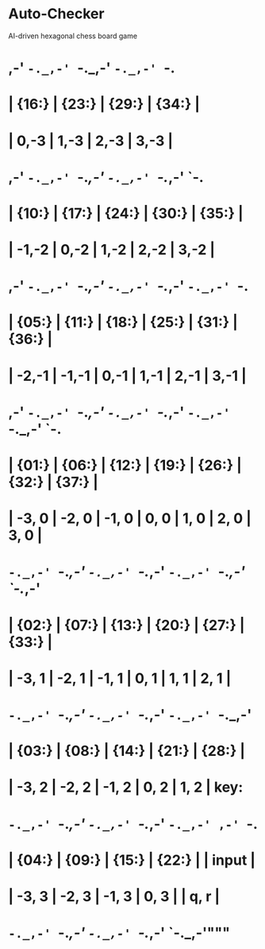 # Auto-Checker
AI-driven hexagonal chess board game

#              ,-' `-._,-' `-._,-' `-._,-' `-.
#             | {16:} | {23:} | {29:} | {34:} | 
#             |  0,-3 |  1,-3 |  2,-3 |  3,-3 |
#          ,-' `-._,-' `-._,-' `-._,-' `-._,-' `-.
#         | {10:} | {17:} | {24:} | {30:} | {35:} |
#         | -1,-2 |  0,-2 |  1,-2 |  2,-2 |  3,-2 |
#      ,-' `-._,-' `-._,-' `-._,-' `-._,-' `-._,-' `-. 
#     | {05:} | {11:} | {18:} | {25:} | {31:} | {36:} |
#     | -2,-1 | -1,-1 |  0,-1 |  1,-1 |  2,-1 |  3,-1 |
#  ,-' `-._,-' `-._,-' `-._,-' `-._,-' `-._,-' `-._,-' `-.
# | {01:} | {06:} | {12:} | {19:} | {26:} | {32:} | {37:} |
# | -3, 0 | -2, 0 | -1, 0 |  0, 0 |  1, 0 |  2, 0 |  3, 0 |
#  `-._,-' `-._,-' `-._,-' `-._,-' `-._,-' `-._,-' `-._,-' 
#     | {02:} | {07:} | {13:} | {20:} | {27:} | {33:} |
#     | -3, 1 | -2, 1 | -1, 1 |  0, 1 |  1, 1 |  2, 1 |
#      `-._,-' `-._,-' `-._,-' `-._,-' `-._,-' `-._,-' 
#         | {03:} | {08:} | {14:} | {21:} | {28:} |
#         | -3, 2 | -2, 2 | -1, 2 |  0, 2 |  1, 2 | key:
#          `-._,-' `-._,-' `-._,-' `-._,-' `-._,-' ,-' `-.
#             | {04:} | {09:} | {15:} | {22:} |   | input |
#             | -3, 3 | -2, 3 | -1, 3 |  0, 3 |   |  q, r |
#              `-._,-' `-._,-' `-._,-' `-._,-'     `-._,-'"""

